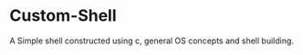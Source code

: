 Custom-Shell
============

A Simple shell constructed using c, general OS concepts and shell building.
